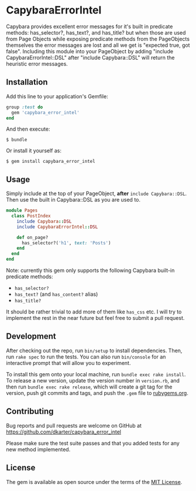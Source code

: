 # CapybaraErrorIntel

Capybara provides excellent error messages for it's built in predicate methods: has_selector?, has_text?, and has_title? but when those are used from Page Objects while exposing predicate methods from the PageObjects themselves the error messages are lost and all we get is "expected true, got false".  Including this module into your PageObject by adding "include CapybaraErrorIntel::DSL" after "include Capybara::DSL" will return the heuristic error messages.

## Installation

Add this line to your application's Gemfile:

```ruby
group :test do
  gem 'capybara_error_intel'
end
```

And then execute:

    $ bundle

Or install it yourself as:

    $ gem install capybara_error_intel

## Usage

Simply include at the top of your PageObject, **after** `include Capybara::DSL`.
Then use the built in Capybara::DSL as you are used to.

```ruby
module Pages
  class PostIndex
    include Capybara::DSL
    include CapybaraErrorIntel::DSL

    def on_page?
      has_selector?('h1', text: 'Posts')
    end
  end
end
```

  Note: currently this gem only supports the following Capybara built-in predicate
  methods:

  - `has_selector?`
  - `has_text?` (and `has_content?` alias)
  - `has_title?`

  It should be rather trivial to add more of them like `has_css` etc. I will try
  to implement the rest in the near future but feel free to submit a pull
  request.



## Development

After checking out the repo, run `bin/setup` to install dependencies. Then, run `rake spec` to run the tests. You can also run `bin/console` for an interactive prompt that will allow you to experiment.

To install this gem onto your local machine, run `bundle exec rake install`. To release a new version, update the version number in `version.rb`, and then run `bundle exec rake release`, which will create a git tag for the version, push git commits and tags, and push the `.gem` file to [rubygems.org](https://rubygems.org).

## Contributing

Bug reports and pull requests are welcome on GitHub at
https://github.com/dkarter/capybara_error_intel

Please make sure the test suite passes and that you added tests for any new
method implemented.



## License

The gem is available as open source under the terms of the [MIT License](http://opensource.org/licenses/MIT).

